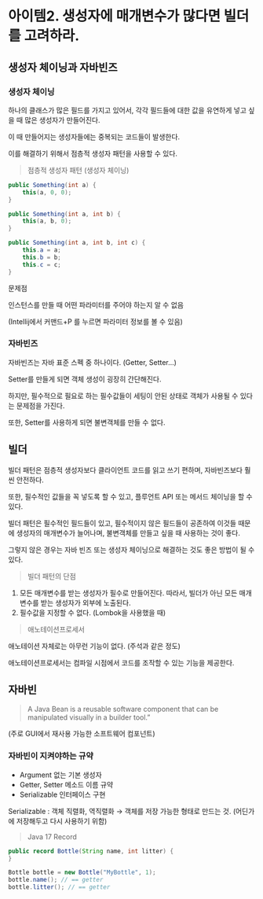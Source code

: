 # 아이템2. 생성자에 매개변수가 많다면 빌더를 고려하라.

## 생성자 체이닝과 자바빈즈

### 생성자 체이닝

하나의 클래스가 많은 필드를 가지고 있어서, 각각 필드들에 대한 값을 유연하게 넣고 싶을 때 많은 생성자가 만들어진다.

이 때 만들어지는 생성자들에는 중복되는 코드들이 발생한다.

이를 해결하기 위해서 점층적 생성자 패턴을 사용할 수 있다.

> 점층적 생성자 패턴 (생성자 체이닝)

```java
public Something(int a) {
	this(a, 0, 0);
}

public Something(int a, int b) {
	this(a, b, 0);
}

public Something(int a, int b, int c) {
	this.a = a;
	this.b = b;
	this.c = c;
}
```

문제점

인스턴스를 만들 때 어떤 파라미터를 주어야 하는지 알 수 없음

(Intellij에서 커맨드+P 를 누르면 파라미터 정보를 볼 수 있음)

### 자바빈즈

자바빈즈는 자바 표준 스펙 중 하나이다. (Getter, Setter…)

Setter를 만들게 되면 객체 생성이 굉장히 간단해진다.

하지만, 필수적으로 필요로 하는 필수값들이 세팅이 안된 상태로 객체가 사용될 수 있다는 문제점을 가진다.

또한, Setter를 사용하게 되면 불변객체를 만들 수 없다.

## 빌더

빌더 패턴은 점층적 생성자보다 클라이언트 코드를 읽고 쓰기 편하며, 자바빈즈보다 훨씬 안전하다.

또한, 필수적인 값들을 꼭 넣도록 할 수 있고, 플루언트 API 또는 메서드 체이닝을 할 수 있다.

빌더 패턴은 필수적인 필드들이 있고, 필수적이지 않은 필드들이 공존하여 이것들 때문에 생성자의 매개변수가 늘어나며, 불변객체를 만들고 싶을 때 사용하는 것이 좋다.

그렇지 않은 경우는 자바 빈즈 또는 생성자 체이닝으로 해결하는 것도 좋은 방법이 될 수 있다.

> 빌더 패턴의 단점

1. 모든 매개변수를 받는 생성자가 필수로 만들어진다.
   따라서, 빌더가 아닌 모든 매개변수를 받는 생성자가 외부에 노출된다.
2. 필수값을 지정할 수 없다. (Lombok을 사용했을 때)

> 애노테이션프로세서

애노테이션 자체로는 아무런 기능이 없다. (주석과 같은 정도)

애노테이션프로세서는 컴파일 시점에서 코드를 조작할 수 있는 기능을 제공한다.

## 자바빈

> A Java Bean is a reusable software component that can be manipulated visually in a builder tool.”

(주로 GUI에서 재사용 가능한 소프트웨어 컴포넌트)

### 자바빈이 지켜야하는 규약

- Argument 없는 기본 생성자
- Getter, Setter 메소드 이름 규약
- Serializable 인터페이스 구현

Serializable : 객체 직렬화, 역직렬화 → 객체를 저장 가능한 형태로 만드는 것. (어딘가에 저장해두고 다시 사용하기 위함)

> Java 17 Record

```java
public record Bottle(String name, int litter) {
}

Bottle bottle = new Bottle("MyBottle", 1);
bottle.name(); // == getter
bottle.litter(); // == getter
```
